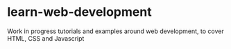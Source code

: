 # learn-web-development
Work in progress tutorials and examples around web development, to cover HTML, CSS and Javascript

